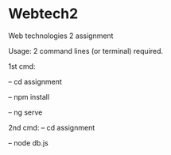 # Webtech2

Web technologies 2 assignment

Usage: 2 command lines (or terminal) required.

1st cmd:

– cd assignment

– npm install

– ng serve

2nd cmd: – cd assignment

– node db.js

